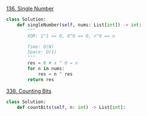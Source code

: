 [136. Single Number](https://leetcode.com/problems/single-number/)

```py
class Solution:
    def singleNumber(self, nums: List[int]) -> int:
        """
        XOR: 1^1 == 0, 0^0 == 0, n^0 == n

        Time: O(N)
        Space: O(1)
        """
        res = 0 # x ^ 0 = n
        for n in nums:
            res = n ^ res
        return res        

```
































[338. Counting Bits](https://leetcode.com/problems/counting-bits/)

```py
class Solution:
    def countBits(self, n: int) -> List[int]:
        


```

